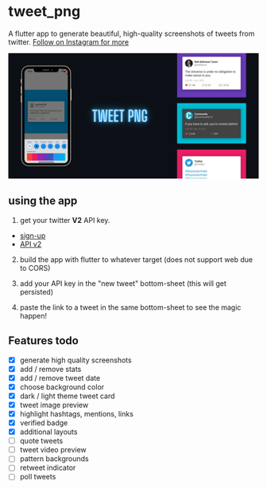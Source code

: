 # tweet_png

A flutter app to generate beautiful, high-quality screenshots of tweets from twitter. [Follow on Instagram for more](https://www.instagram.com/tweet_png/)

![banner image](./assets/banner.png)

## using the app

1. get your twitter **V2** API key.

- [sign-up](https://developer.twitter.com/en/apply-for-access)
- [API v2](https://developer.twitter.com/en/docs/twitter-api/early-access)

2. build the app with flutter to whatever target (does not support web due to CORS)

3. add your API key in the "new tweet" bottom-sheet (this will get persisted)

4. paste the link to a tweet in the same bottom-sheet to see the magic happen!

## Features todo

- [x] generate high quality screenshots
- [x] add / remove stats
- [x] add / remove tweet date
- [x] choose background color
- [x] dark / light theme tweet card
- [x] tweet image preview
- [x] highlight hashtags, mentions, links
- [x] verified badge
- [x] additional layouts
- [ ] quote tweets
- [ ] tweet video preview
- [ ] pattern backgrounds
- [ ] retweet indicator
- [ ] poll tweets
